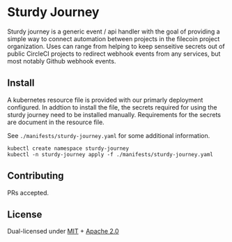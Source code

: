 # Sturdy Journey

Sturdy journey is a generic event / api handler with the goal of providing a simple way to connect automation between
projects in the filecoin project organization. Uses can range from helping to keep senseitive secrets out of public CircleCI
projects to redirect webhook events from any services, but most notably Github webhook events.

## Install

A kubernetes resource file is provided with our primarly deployment configured. In addtion to install the file, the secrets
required for using the sturdy journey need to be installed manually. Requirements for the secrets are document in the resource
file.

See `./manifests/sturdy-journey.yaml` for some additional information.

```
kubectl create namespace sturdy-journey
kubectl -n sturdy-journey apply -f ./manifests/sturdy-journey.yaml
```

## Contributing

PRs accepted.

## License

Dual-licensed under [MIT](https://github.com/filecoin-project/sturdy-journey/blob/master/LICENSE-MIT) + [Apache 2.0](https://github.com/filecoin-project/sturdy-journey/blob/master/LICENSE-APACHE)
